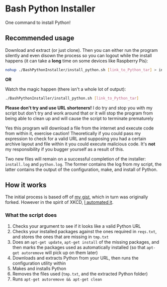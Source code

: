 # Bash Python Installer
One command to install Python!

## Recommended usage
Download and extract (or just clone). Then you can either run the program silently and even disown the process so you can logout while the install happens (it can take a **long** time on some devices like Raspberry Pis):

```bash
nohup ./BashPythonInstaller/install_python.sh [link_to_Python_tar] > install.log 2>&1 &
```

**OR**

Watch the magic happen (there isn't a whole lot of output):

```bash
./BashPythonInstaller/install_python.sh [link_to_Python_tar]
```

**Please don't try and use URL shorteners!** I do try and stop you with my script but don't try and work around that or it will stop the program from being able to clean up and will cause the script to terminate prematurely

Yes this program will download a file from the internet and execute code from within it, exercise caution! Theoretically if you could pass my expression to check for a valid URL and supposing you had a certain archive layout and file within it you could execute malicious code. It's __not__ my responsibility if you bugger yourself as a result of this.

Two new files will remain on a successful completion of the installer: `install.log` and `python.log`. The former contains the log from my script, the latter contains the output of the configuration, make, and install of Python.

## How it works
The initial process is based off of [my gist](https://gist.github.com/AtkLordOverAll/8477c0de5dc354a6b9549efadda7e8e6), which in turn was originally forked. However in the spirit of XKCD, [I automated it](https://xkcd.com/1319/).

### What the script does
1) Checks your argument to see if it looks like a valid Python URL
2) Checks your installed packages against the ones required in `reqs.txt`, and stores the ones that are missing in `tmp.txt`
3) Does an `apt-get update`, `apt-get install` of the missing packages, and then marks the packages used as automatically installed (so that `apt-get autoremove` will pick up on them later)
4) Downloads and extracts Python from your URL, then runs the configuration utility within
5) Makes and installs Python
6) Removes the files used (`tmp.txt`, and the extracted Python folder)
7) Runs `apt-get autoremove && apt-get clean`
